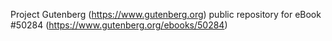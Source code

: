 Project Gutenberg (https://www.gutenberg.org) public repository for
eBook #50284 (https://www.gutenberg.org/ebooks/50284)
